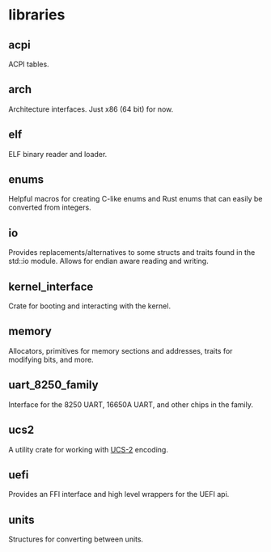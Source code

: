 # libraries
## acpi
ACPI tables.
## arch
Architecture interfaces. Just x86 (64 bit) for now.
## elf
ELF binary reader and loader.
## enums
Helpful macros for creating C-like enums and Rust enums that can easily be converted from integers.
## io
Provides replacements/alternatives to some structs and traits found in the std::io module. Allows for endian aware reading and writing.
## kernel_interface
Crate for booting and interacting with the kernel.
## memory
Allocators, primitives for memory sections and addresses, traits for modifying bits, and more.
## uart_8250_family
Interface for the 8250 UART, 16650A UART, and other chips in the family.
## ucs2
A utility crate for working with [UCS-2](https://en.wikipedia.org/wiki/Universal_Coded_Character_Set) encoding.
## uefi
Provides an FFI interface and high level wrappers for the UEFI api.
## units
Structures for converting between units.